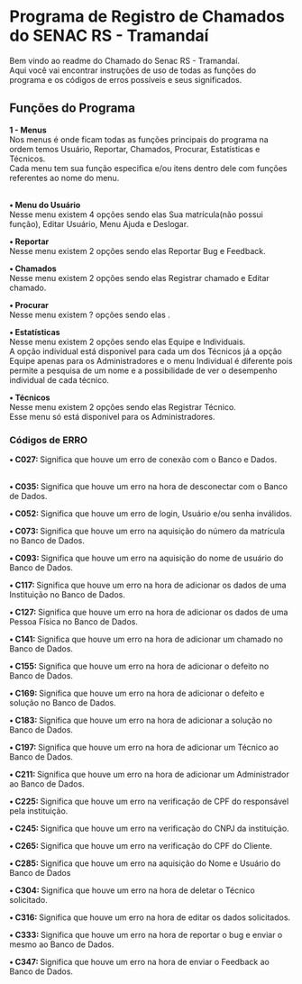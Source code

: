 <h1>Programa de Registro de Chamados do SENAC RS - Tramandaí</h1>

<a>Bem vindo ao readme do Chamado do Senac RS - Tramandaí.<br></a>
<a>Aqui você vai encontrar instruções de uso de todas as funções do programa e</a>
<a>os códigos de erros possíveis e seus significados.</a>
<h2>Funções  do Programa</h2>
<a><b>1 - Menus</b><br></a>
<a>Nos menus é onde ficam todas as funções principais do programa na ordem temos Usuário, Reportar, Chamados, Procurar, Estatísticas e Técnicos.<br></a>
<a>Cada menu tem sua função especifica e/ou itens dentro dele com funções referentes ao nome do menu.</a>

<a><br><b>• Menu do Usuário</b><br></a>
<a>Nesse menu existem 4 opções sendo elas Sua matrícula(não possui função), Editar Usuário, Menu Ajuda e Deslogar.<br></a>

<a><b>• Reportar</b><br></a>
<a>Nesse menu existem 2 opções sendo elas Reportar Bug e Feedback.<br></a>

<a><b>• Chamados</b><br></a>
<a>Nesse menu existem 2 opções sendo elas Registrar chamado e Editar chamado.<br></a>

<a><b>• Procurar</b><br></a>
<a>Nesse menu existem ? opções sendo elas .<br></a>

<a><b>• Estatísticas</b><br></a>
<a>Nesse menu existem 2 opções sendo elas Equipe e Individuais.<br></a>
<a>A opção individual está disponivel para cada um dos Técnicos já a opção Equipe apenas para os Administradores e o menu Individual é diferente </a>
<a>pois permite a pesquisa de um nome e a possibilidade de ver o desempenho individual de cada técnico.<br></a>

<a><b>• Técnicos</b><br></a>
<a>Nesse menu existem 2 opções sendo elas Registrar Técnico.<br></a>
<a>Esse menu só está disponivel para os Administradores.<br></a>

<h3>Códigos de ERRO</h3>
<a><b>• C027: </b></a>
<a>Significa que houve um erro de conexão com o Banco e Dados.</a>

<a><br><b>• C035: </b></a>
<a>Significa que houve um erro na hora de desconectar com o Banco de Dados.<br></a>

<a><b>• C052: </b></a>
<a>Significa que houve um erro de login, Usuário e/ou senha inválidos.<br></a>

<a><b>• C073: </b></a>
<a>Significa que houve um erro na aquisição do número da matrícula no Banco de Dados.<br></a>

<a><b>• C093: </b></a>
<a>Significa que houve um erro na aquisição do nome de usuário do Banco de Dados.<br></a>

<a><b>• C117: </b></a>
<a>Significa que houve um erro na hora de adicionar os dados de uma Instituição no Banco de Dados.<br></a>

<a><b>• C127: </b></a>
<a>Significa que houve um erro na hora de adicionar os dados de uma Pessoa Física no Banco de Dados.<br></a>

<a><b>• C141: </b></a>
<a>Significa que houve um erro na hora de adicionar um chamado no Banco de Dados.<br></a>

<a><b>• C155: </b></a>
<a>Significa que houve um erro na hora de adicionar o defeito no Banco de Dados.<br></a>

<a><b>• C169: </b></a>
<a>Significa que houve um erro na hora de adicionar o defeito e solução no Banco de Dados.<br></a>

<a><b>• C183: </b></a>
<a>Significa que houve um erro na hora de adicionar a solução no Banco de Dados.<br></a>

<a><b>• C197: </b></a>
<a>Significa que houve um erro na hora de adicionar um Técnico ao Banco de Dados.<br></a>

<a><b>• C211: </b></a>
<a>Significa que houve um erro na hora de adicionar um Administrador ao Banco de Dados.<br></a>

<a><b>• C225: </b></a>
<a>Significa que houve um erro na verificação de CPF do responsável pela instituição.<br></a>

<a><b>• C245: </b></a>
<a>Significa que houve um erro na verificação do CNPJ da instituição.<br></a>

<a><b>• C265: </b></a>
<a>Significa que houve um erro na verificação do CPF do Cliente.<br></a>

<a><b>• C285: </b></a>
<a>Significa que houve um erro na aquisição do Nome e Usuário do Banco de Dados<br></a>

<a><b>• C304: </b></a>
<a>Significa que houve um erro na hora de deletar o Técnico solicitado.<br></a>

<a><b>• C316: </b></a>
<a>Significa que houve um erro na hora de editar os dados solicitados.<br></a>

<a><b>• C333: </b></a>
<a>Significa que houve um erro na hora de reportar o bug e enviar o mesmo ao Banco de Dados.<br></a>

<a><b>• C347: </b></a>
<a>Significa que houve um erro na hora de enviar o Feedback ao Banco de Dados.<br></a>
